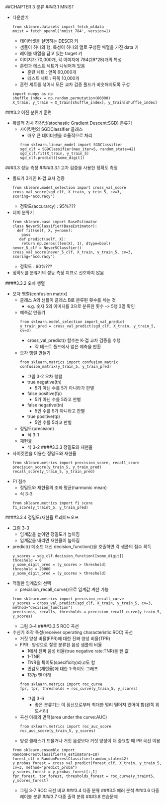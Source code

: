 ##CHAPTER 3 분류
###3.1 MNIST
* 다운받기
  ```
  from sklearn.datasets import fetch_mldata
  mnist = fetch_openml('mnist_784', version=1)
  ```
  - 데이터셋을 설명하는 DESCR 키
  - 샘플이 하나의 행, 특성이 하나의 열로 구성된 배열을 가진 data 키
  - 레이블 배열을 담고 있는 target 키
  - 이미지가 70,000개, 각 이미지에 784(28*28)개의 특성
  - 훈련과 테스트 세트가 나뉘어져 있음
    - 훈련 세트 : 앞쪽 60,000개
    - 테스트 세트 : 뒤쪽 10,000개
  - 훈련 세트를 섞어서 모든 교차 검증 폴드가 비슷해지도록 구성
  ```
  import numpy as np
  shuffle_index = np.random.permutation(60000)
  X_train, y_train = X_train[shuffle_index], y_train[shuffle_index]
  ```
  
###3.2 이진 분류기 훈련
* 확률적 경사 하강법(stochastic Gradient Descent:SGD) 분류기
  - 사이킷런의 SGDClassifier 클래스
    - 매우 큰 데이터셋을 효율적으로 처리
    ```
    from sklearn.linear_model import SGDClassifier
    sgd_clf = SGDClassifier(max_iter=5, random_state=42)
    sgd_clf.fit(X_train, y_train_5)
    sgd_clf.predict([some_digit])
    ```
###3.3 성능 측정
####3.3.1 교차 검증을 사용한 정확도 측정
* 폴드가 3개인 K-겹 교차 검증
  ```
  from sklearn.model_selection import cross_val_score
  cross_val_score(sgd_clf, X_train, y_trin_5, cv=3, scoring="accuracy")
  ```
  - 정확도(accurarcy) : 95%???
* 더미 분류기
  ```
  from sklearn.base import BaseEstimator
  class Never5Classifier(BaseEstimator):
    def fit(self, X, y=none):
      pass
     def predict(self, X):
      return np.zeros((len(X), 1), dtype=bool)
  never_5_clf = Never5Classfier()
  cross_val_score(never_5_clf, X_train, y_train_5, cv=3, scoring="accuracy")
  ```
  - 정확도 : 90%???
* 정확도를 분류기의 성능 측정 지표로 선호하지 않음

####3.3.2 오차 행렬
* 오차 행렬(confusion matrix)
  - 클래스 A의 샘플이 클래스 B로 분류된 횟수를 세는 것
    - e.g. 숫자 5의 이미지를 3으로 분류한 횟수 -> 5행 3열 확인
  - 예측값 만들기
    ```
    from sklearn.model_selection import_val_predict
    y_train_pred = cross_val_predict(sgd_clf, X_train, y_train_5, cv=3)
    ```
    - cross_val_predict() 함수는 K-겹 교차 검증을 수행
      - 각 테스트 폴드에서 얻은 예측을 반환
  - 오차 행렬 만들기
    ```
    from sklearn,matrics import confusion_matrix
    confusion_matrix(y_train_5, y_train_pred)
    ```
    - 그림 3-2 오차 행렬
    - true negative(tn)
      - 5가 아닌 수를 5가 아니라가 판별
    - false positive(fp)
      - 5가 아닌 수를 5라고 판별
    - false negative(tn)
      - 5인 수를 5가 아니라고 판별
    - true positive(tp)
      - 5인 수를 5라고 판별
  - 정밀도(precision)
    - 식 3-1
  - 재현률
    - 식 3-2
####3.3.3 정밀도와 재현율
* 사이킷런을 이용한 정밀도와 재현율
  ```
  from sklearn.metrics import precision_score, recall_score
  precision_score(y_train_5, y_train_pred)
  recall_score(y_train_5, y_train_pred)
  ```
* F1 점수
  - 정밀도와 재현율의 조화 평균(harmonic mean)
  - 식 3-3
  ```
  from sklearn.metrics import f1_score
  f1_score(y_traint_5, y_train_pred)
  ```
####3.3.4 정밀도/재현율 트레이드오프
* 그림 3-3
  - 임계값을 높이면 정밀도가 높아짐
  - 임계값을 내리면 재현율이 높아짐
* predict() 메소드 대신 decision_function()을 호출하면 각 샘플의 점수 획득
  ```
  y_scores = sdg_clf.decision_function([some_digit])
  threshold = 0
  y_some_digit_pred = (y_scores > threshold)
  threshold = 20000
  y_some_digit_pred = (y_scores > threshold)
  ```
* 적절한 임계값의 선택
  - precision_recall_curve()으로 임계값 계산 가능
  ``` 
  from sklearn.metrics import precision_recall_curve  
  y_scores = cross_val_predict(sgd_clf, X_train, y_train_5, cv=3, method="decision_function")
  precisions, recalls, thresholds = precision_recall_curve(y_train_5, y_scores)  
  ```
  - 그림 3-4
####3.3.5 ROC 곡선
* 수신기 조작 특성(receiver operating characteristic:ROC) 곡선
  - 거짓 양성 비율(FPR)에 대한 진짜 양성 비율(TPR)
  - FPR : 양성으로 잘못 분류된 음성 샘플의 비율
    - 1에서 진짜 음성 비율(true negative rate:TNR)을 뺀 값
    - 1-TNR
    - TNR을 특이도(specificity)라고도 함
    - 민감도(재현율)에 대한 1-특이도 그래프
    - 137p 맨 아래
    ``` 
    from sklearn.metrics import roc_curve
    fpr, tpr, thresholds = roc_curve(y_train_5, y_scores)
    ```
    - 그림 3-6
      - 좋은 분류기는 이 점선으로부터 최대한 멀리 떨어져 있어야 함(왼쪽 위 모서리)
  - 곡선 아래의 면적(area under the curve:AUC)
    ``` 
    from sklearn.metrics import roc_auc_score
    roc_auc_score(y_train_5, y_scores)
    ```
  - 양성 클래스가 드물거나 거짓 음성보다 거짓 양성이 더 중요할 때 PR 곡선 이용
  ``` 
  from sklearn.ensemble import RandomForestClassifier(n_estimators=10)
  forest_clf = RandomForestClassifier(random_state=42)
  y_probas_forest = cross_val_predict(forest_clf, X_train, y_train_5, cv=3, method="predict_proba")
  y_scores_forest = y_probas_forest[:,1]
  fpr_forest, tpr_forest, thresholds_forest = roc_curve(y_traint5, y_scores_forest)
  ```
  - 그림 3-7 ROC 곡선 비교
###3.4 다중 분류
###3.5 에러 분석
###3.6 다중 레이블 분류
###3.7 다중 출력 분류
###3.8 연습문제
   